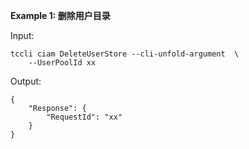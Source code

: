 **Example 1: 删除用户目录**



Input: 

```
tccli ciam DeleteUserStore --cli-unfold-argument  \
    --UserPoolId xx
```

Output: 
```
{
    "Response": {
        "RequestId": "xx"
    }
}
```


